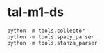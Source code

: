 # tal-m1-ds

```
python -m tools.collector
python -m tools.spacy_parser
python -m tools.stanza_parser

